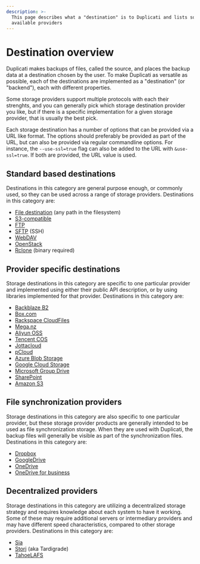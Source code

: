 ```yaml
---
description: >-
  This page describes what a "destination" is to Duplicati and lists some of the
  available providers
---
```


# Destination overview

Duplicati makes backups of files, called the source, and places the backup data at a destination chosen by the user. To make Duplicati as versatile as possible, each of the destinations are implemented as a "destination" (or "backend"), each with different properties.

Some storage providers support multiple protocols with each their strenghts, and you can generally pick which storage destination provider you like, but if there is a specific implementation for a given storage provider, that is usually the best pick.

Each storage destination has a number of options that can be provided via a URL like format. The options should preferably be provided as part of the URL, but can also be provided via regular commandline options. For instance, the `--use-ssl=true` flag can also be added to the URL with `&use-ssl=true`. If both are provided, the URL value is used.

## Standard based destinations

Destinations in this category are general purpose enough, or commonly used, so they can be used across a range of storage providers. Destinations in this category are:

* [File destination](standard-based-destinations/file-destination.md) (any path in the filesystem)
* [S3-compatible](standard-based-destinations/s3-compatible-destination.md)
* [FTP](standard-based-destinations/ftp-destination.md)
* [SFTP](standard-based-destinations/sftp-ssh-destination.md) (SSH)
* [WebDAV](standard-based-destinations/webdav-destination.md)
* [OpenStack](standard-based-destinations/openstack-destination.md)
* [Rclone](standard-based-destinations/rclone-destination.md) (binary required)

## Provider specific destinations

Storage destinations in this category are specific to one particular provider and implemented using either their public API description, or by using libraries implemented for that provider. Destinations in this category are:

* [Backblaze B2](provider-specific-destinations/backblaze-b2-destination.md)
* [Box.com](provider-specific-destinations/box.com-destination.md)
* [Rackspace CloudFiles](provider-specific-destinations/rackspace-cloudfiles-destination.md)
* [Mega.nz](provider-specific-destinations/mega.nz-destination.md)
* [Aliyun OSS](provider-specific-destinations/aliyun-oss-destination.md)
* [Tencent COS](provider-specific-destinations/tencent-cos-destination.md)
* [Jottacloud](provider-specific-destinations/jottacloud-destination.md)
* [pCloud](provider-specific-destinations/pcloud-destination.md)
* [Azure Blob Storage](provider-specific-destinations/azure-blob-storage-destination.md)
* [Google Cloud Storage](provider-specific-destinations/google-cloud-storage-destination.md)
* [Microsoft Group Drive](provider-specific-destinations/microsoft-group-destination.md)
* [SharePoint](provider-specific-destinations/sharepoint-destination.md)
* [Amazon S3](provider-specific-destinations/amazon-s3-destination.md)

## File synchronization providers

Storage destinations in this category are also specific to one particular provider, but these storage provider products are generally intended to be used as file synchronization storage. When they are used with Duplicati, the backup files will generally be visible as part of the synchronization files. Destinations in this category are:

* [Dropbox](file-synchronization-providers/dropbox-destination.md)
* [GoogleDrive](file-synchronization-providers/google-drive-destination.md)
* [OneDrive](file-synchronization-providers/onedrive-destination.md)
* [OneDrive for business](file-synchronization-providers/onedrive-for-business-destination.md)

## Decentralized providers

Storage destinations in this category are utilizing a decentralized storage strategy and requires knowledge about each system to have it working. Some of these may require additional servers or intermediary providers and may have different speed characteristics, compared to other storage providers. Destinations in this category are:

* [Sia](decentralized-providers/sia-destination.md)
* [Storj](decentralized-providers/storj-destination.md) (aka Tardigrade)
* [TahoeLAFS](decentralized-providers/tahoelafs-destination.md)
